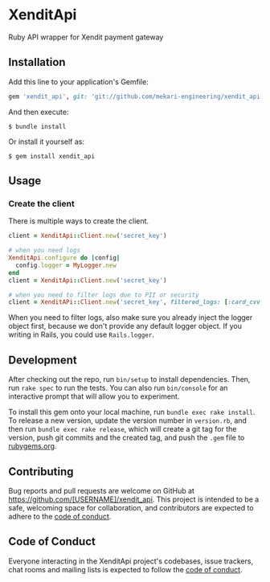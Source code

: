 # XenditApi

Ruby API wrapper for Xendit payment gateway

## Installation

Add this line to your application's Gemfile:

```ruby
gem 'xendit_api', git: 'git://github.com/mekari-engineering/xendit_api.git', branch: 'main'
```

And then execute:

    $ bundle install

Or install it yourself as:

    $ gem install xendit_api

## Usage


### Create the client

There is multiple ways to create the client. 

```rb
client = XenditApi::Client.new('secret_key')

# when you need logs
XenditApi.configure do |config|
  config.logger = MyLogger.new
end
client = XenditApi::Client.new('secret_key')

# when you need to filter logs due to PII or security
client = XenditAPi::Client.new('secret_key', filtered_logs: [:card_cvv, :expected_amount], mask_logs: [:email, :full_name])
```

When you need to filter logs, also make sure you already inject the logger object first, because we don't provide any default logger object. If you writing in Rails, you could use `Rails.logger`. 

## Development

After checking out the repo, run `bin/setup` to install dependencies. Then, run `rake spec` to run the tests. You can also run `bin/console` for an interactive prompt that will allow you to experiment.

To install this gem onto your local machine, run `bundle exec rake install`. To release a new version, update the version number in `version.rb`, and then run `bundle exec rake release`, which will create a git tag for the version, push git commits and the created tag, and push the `.gem` file to [rubygems.org](https://rubygems.org).

## Contributing

Bug reports and pull requests are welcome on GitHub at https://github.com/[USERNAME]/xendit_api. This project is intended to be a safe, welcoming space for collaboration, and contributors are expected to adhere to the [code of conduct](https://github.com/[USERNAME]/xendit_api/blob/master/CODE_OF_CONDUCT.md).

## Code of Conduct

Everyone interacting in the XenditApi project's codebases, issue trackers, chat rooms and mailing lists is expected to follow the [code of conduct](https://github.com/[USERNAME]/xendit_api/blob/master/CODE_OF_CONDUCT.md).
